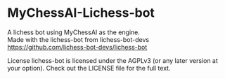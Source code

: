 # MyChessAI-Lichess-bot
 A lichess bot using MyChessAI as the engine.   
Made with the lichess-bot from lichess-bot-devs https://github.com/lichess-bot-devs/lichess-bot

License
lichess-bot is licensed under the AGPLv3 (or any later version at your option). Check out the LICENSE file for the full text.
